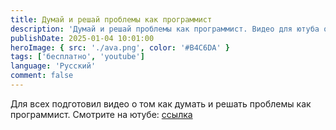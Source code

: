 ```yaml
---
title: Думай и решай проблемы как программист
description: 'Думай и решай проблемы как программист. Видео для ютуба о том, как думать и решать проблемы.'
publishDate: 2025-01-04 10:01:00
heroImage: { src: './ava.png', color: '#B4C6DA' }
tags: ['бесплатно', 'youtube']
language: 'Русский'
comment: false
---
```


Для всех подготовил видео о том как думать и решать проблемы как программист. Смотрите на ютубе: [ссылка](https://youtu.be/P648E4K78nw)
